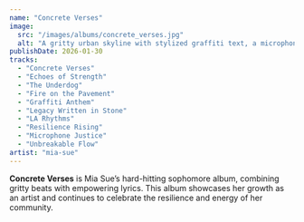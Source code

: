 ```yaml
---
name: "Concrete Verses"
image:
  src: "/images/albums/concrete_verses.jpg"
  alt: "A gritty urban skyline with stylized graffiti text, a microphone embedded in the concrete, and vibrant pops of red and yellow, featuring mia-sue's 'MS' logo prominently at the top."
publishDate: 2026-01-30
tracks:
  - "Concrete Verses"
  - "Echoes of Strength"
  - "The Underdog"
  - "Fire on the Pavement"
  - "Graffiti Anthem"
  - "Legacy Written in Stone"
  - "LA Rhythms"
  - "Resilience Rising"
  - "Microphone Justice"
  - "Unbreakable Flow"
artist: "mia-sue"
---
```


**Concrete Verses** is Mia Sue’s hard-hitting sophomore album, combining gritty beats with empowering lyrics. This album showcases her growth as an artist and continues to celebrate the resilience and energy of her community.
